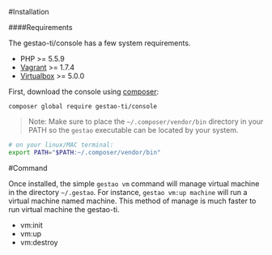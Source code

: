 #Installation

####Requirements

The gestao-ti/console has a few system requirements.

* PHP >= 5.5.9
* [Vagrant](https://www.vagrantup.com/downloads.html) >= 1.7.4
* [Virtualbox](https://www.virtualbox.org/wiki/Downloads) >= 5.0.0

First, download the console using [composer](https://getcomposer.org/doc/00-intro.md):

```composer global require gestao-ti/console```

>Note: Make sure to place the ```~/.composer/vendor/bin``` directory in your PATH so the ```gestao``` executable can be located by your system.
```bash
# on your linux/MAC terminal:
export PATH="$PATH:~/.composer/vendor/bin"
```

#Command

Once installed, the simple ```gestao vm``` command will manage virtual machine in the directory ```~/.gestao```. For instance, ```gestao vm:up machine```  will run a virtual machine named machine. This method of manage is much faster to run virtual machine the gestao-ti.

* vm:init <machine> 
* vm:up <machine>
* vm:destroy <machine>
